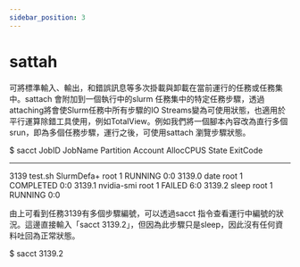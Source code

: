 ```yaml
---
sidebar_position: 3
---
```


# sattah

可將標準輸入、輸出，和錯誤訊息等多次掛載與卸載在當前運行的任務或任務集中。sattach 會附加到一個執行中的slurm 任務集中的特定任務步驟，透過attaching將會使Slurm任務中所有步驟的IO Streams變為可使用狀態，也適用於平行運算除錯工具使用，例如TotalView。例如我們將一個腳本內容改為直行多個srun，即為多個任務步驟，運行之後，可使用sattach 瀏覽步驟狀態。


<div style={{'background-color':'black', 'color':'white', 'padding':'20px'}}>

$ sacct
JobID   JobName  Partition   Account  AllocCPUS  State        ExitCode 
----------  ----------  -------------   ----------  ---------------  ----------------   -------- 
3139   test.sh    SlurmDefa+  root          1    RUNNING      0:0 
3139.0  date                 root          1   COMPLETED    0:0 
3139.1  nvidia-smi            root          1     FAILED       6:0 
3139.2  sleep                root          1    RUNNING      0:0

</div>


由上可看到任務3139有多個步驟編號，可以透過sacct 指令查看運行中編號的狀況。這邊直接輸入「sacct 3139.2」，但因為此步驟只是sleep，因此沒有任何資料吐回為正常狀態。

<div style={{'background-color':'black', 'color':'white', 'padding':'20px'}}>
    
$ sacct 3139.2
    
</div>